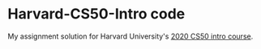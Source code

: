 # Harvard-CS50-Intro code 

My assignment solution for Harvard University's <a href='https://www.edx.org/course/cs50s-introduction-to-computer-science'>2020 CS50 intro course</a>.
